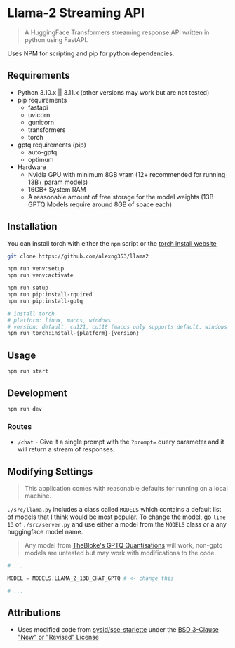 # Llama-2 Streaming API

> A HuggingFace Transformers streaming response API written in python using FastAPI.

Uses NPM for scripting and pip for python dependencies.

## Requirements

- Python 3.10.x || 3.11.x (other versions may work but are not tested)
- pip requirements
  - fastapi
  - uvicorn
  - gunicorn
  - transformers
  - torch
- gptq requirements (pip)
  - auto-gptq
  - optimum
- Hardware
  - Nvidia GPU with minimum 8GB vram (12+ recommended for running 13B+ param models)
  - 16GB+ System RAM
  - A reasonable amount of free storage for the model weights (13B GPTQ Models require around 8GB of space each)

## Installation

You can install torch with either the `npm` script or the [torch install website](https://pytorch.org/get-started/locally/)

```bash
git clone https://github.com/alexng353/llama2

npm run venv:setup
npm run venv:activate

npm run setup
npm run pip:install-rquired
npm run pip:install-gptq

# install torch
# platform: linux, macos, windows
# version: default, cu121, cu118 (macos only supports default. windows and linux use cu121 as default)
npm run torch:install-{platform}-{version}
```

## Usage

`npm run start`

## Development

`npm run dev`

### Routes

- `/chat` - Give it a single prompt with the `?prompt=` query parameter and it will return a stream of responses.

## Modifying Settings

> This application comes with reasonable defaults for running on a local machine.

`./src/llama.py` includes a class called `MODELS` which contains a default list of models that I think would be most popular. To change the model, go `line 13` of `./src/server.py` and use either a model from the `MODELS` class or a any huggingface model name.

> Any model from [TheBloke's GPTQ Quantisations](https://huggingface.co/TheBloke?search_models=gptq) will work, non-gptq models are untested but may work with modifications to the code.

```python file=src/server.py
# ...

MODEL = MODELS.LLAMA_2_13B_CHAT_GPTQ # <- change this

# ...
```

## Attributions

- Uses modified code from [sysid/sse-starlette](https://github.com/sysid/sse-starlette) under the [BSD 3-Clause "New" or "Revised" License](./attributions/sse_starlette.md)
